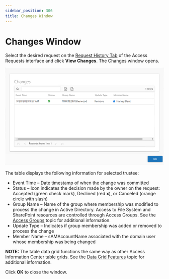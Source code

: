 ```yaml
---
sidebar_position: 306
title: Changes Window
---
```


# Changes Window

Select the desired request on the [Request History Tab](../Interface#Request "Request History Tab") of the Access Requests interface and click **View Changes**. The Changes window opens.

![Changes window](../../../../../../../static/Content/Resources/Images/Access/InformationCenter/AccessRequests/Window/Changes.png "Changes window")

The table displays the following information for selected trustee:

* Event Time – Date timestamp of when the change was committed
* Status – Icon indicates the decision made by the owner on the request: Accepted (green check mark), Declined (red **x**), or Canceled (orange circle with slash)
* Group Name – Name of the group where membership was modified to process the change in Active Directory. Access to File System and SharePoint resources are controlled through Access Groups. See the [Access Groups](../../ResourceOwners/AccessGroups "Access Groups") topic for additional information.
* Update Type – Indicates if group membership was added or removed to process the change
* Member Name – sAMAccountName associated with the domain user whose membership was being changed

**NOTE:** The table data grid functions the same way as other Access Information Center table grids. See the [Data Grid Features](../../../General/DataGrid "Data Grid Features") topic for additional information.

Click **OK** to close the window.